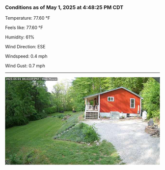 ### Conditions as of May 1, 2025 at 4:48:25 PM CDT 

Temperature: 77.60 &deg;F

Feels like: 77.60 &deg;F

Humidity: 61%

Wind Direction: ESE

Windspeed: 0.4 mph

Wind Gust: 0.7 mph

---

<img src="./images/latest.jpeg"/>

